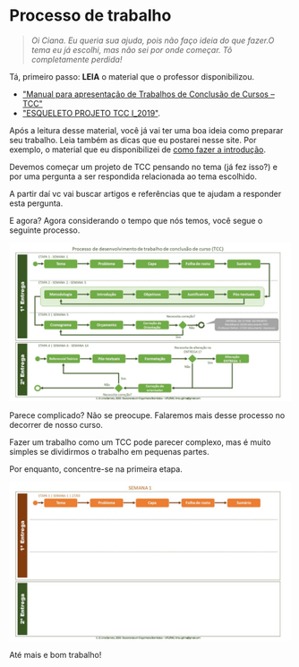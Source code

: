 # Processo de trabalho

> *Oi Ciana. Eu queria sua ajuda, pois não faço ideia do que fazer.O tema eu já escolhi, mas não sei por onde começar. Tô completamente perdida!*

Tá, primeiro passo: **LEIA** o material que o professor disponibilizou.

* ["Manual para apresentação de Trabalhos de Conclusão de Cursos – TCC"](http://biblioteca.site.unipac.br/wp-content/uploads/sites/16/2019/07/Manual_TCC-2017_ATUALIZADO.pdf)
* ["ESQUELETO PROJETO TCC I_2019"](files/esqueleto-projeto-tcc-i-2019.doc).
  
Após a leitura desse material, você já vai ter uma boa ideia como preparar seu trabalho. Leia também as dicas que eu postarei nesse site. Por exemplo, o material que eu disponibilizei de [como fazer a introdução](como-fazer-a-introducao.md).

Devemos começar um projeto de TCC pensando no tema (já fez isso?) e por uma pergunta a ser respondida relacionada ao tema escolhido.

A partir daí vc vai buscar artigos e referências que te ajudam a responder esta pergunta.

E agora? Agora considerando o tempo que nós temos, você segue o seguinte processo.

![Processo](img/processo.jpg)

Parece complicado? Não se preocupe. Falaremos mais desse processo no decorrer de nosso curso. 

Fazer um trabalho como um TCC pode parecer complexo, mas é muito simples se dividirmos o trabalho em pequenas partes.

Por enquanto, concentre-se na primeira etapa.

![Primeira Etapa](img/semana1.jpg)

Até mais e bom trabalho!
